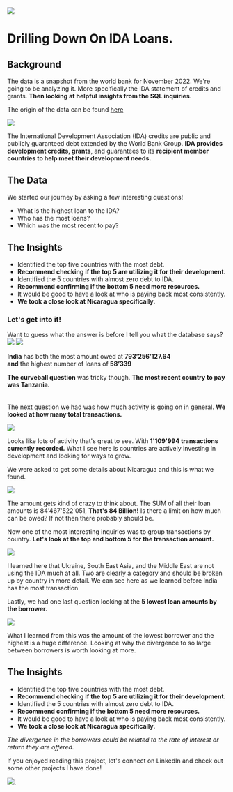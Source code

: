 <img src="Bank_Vissuals/Bank Project Headercropped.jpg?raw=true"/>

# Drilling Down On IDA Loans.
 
## Background 

The data is a snapshot from the world bank for November 2022. We're going to be analyzing it. More specifically the IDA statement of credits and grants. **Then looking at helpful insights from the SQL inquiries.**

The origin of the data can be found [here](https://finances.worldbank.org/Loans-and-Credits/IDA-Statement-Of-Credits-and-Grants-Historical-Dat/tdwh-3krx) 

<img src="Bank_Vissuals/WHO GUY.jpg?raw=true"/>

The International Development Association (IDA) credits are public and publicly guaranteed debt extended by the World Bank Group. **IDA provides development credits, grants**, and guarantees to its **recipient member countries to help meet their development needs.** 

## The Data 

We started our journey by asking a few interesting questions!  
- What is the highest loan to the IDA? 
- Who has the most loans? 
- Which was the most recent to pay?<br>

## The Insights 

- Identified the top five countries with the most debt. 
- **Recommend checking if the top 5 are utilizing it for their development.**
- Identified the 5 countries with almost zero debt to IDA. 
- **Recommend confirming if the bottom 5 need more resources.** 
- It would be good to have a look at who is paying back most consistently.
- **We took a close look at Nicaragua specifically.**
  
### Let's get into it!
  
Want to guess what the answer is before I tell you what the database says?
<img src="Bank_Vissuals/QRY_results for details_COMBINED SHRUNK.png?raw=true"/>
<img src="Bank_Vissuals/flags.jpg?raw=true"/>

**India** has both the most amount owed at **793’256’127.64**  
**and** the highest number of loans of **58’339** 

**The curveball question** was tricky though. **The most recent country to pay was Tanzania.**
<br><br><br>
The next question we had was how much activity is going on in general. **We looked at how many total transactions.** 

<img src="Bank_Vissuals/Total Transactions_Combined.png?raw=true"/>

Looks like lots of activity that's great to see. With **1'109'994 transactions currently recorded.** What I see here is countries are actively investing in development and looking for ways to grow. 

We were asked to get some details about Nicaragua and this is what we found. 

<img src="Bank_Vissuals/Looking_At_Nicaragua_Combined.png?raw=true"/>

The amount gets kind of crazy to think about. The SUM of all their loan amounts is 84'467'522'051, **That's 84 Billion!** Is there a limit on how much can be owed? If not then there probably should be. 

Now one of the most interesting inquiries was to group transactions by country. **Let's look at the top and bottom 5 for the transaction amount.**

<img src="Bank_Vissuals/Total_trans_Country_Group_TOP&BOT_5.png?raw=true"/>

I learned here that Ukraine, South East Asia, and the Middle East are not using the IDA much at all. Two are clearly a category and should be broken up by country in more detail. We can see here as we learned before India has the most transaction 

Lastly, we had one last question looking at the **5 lowest loan amounts by the borrower.**

<img src="Bank_Vissuals/Due_Lowest_5_Combined.png?raw=true"/>

What I learned from this was the amount of the lowest borrower and the highest is a huge difference. Looking at why the divergence to so large between borrowers is worth looking at more. 

## The Insights 
- Identified the top five countries with the most debt. 
- **Recommend checking if the top 5 are utilizing it for their development.**
- Identified the 5 countries with almost zero debt to IDA. 
- **Recommend confirming if the bottom 5 need more resources.** 
- It would be good to have a look at who is paying back most consistently.
- **We took a close look at Nicaragua specifically.**

*The divergence in the borrowers could be related to the rate of interest or return they are offered.*  

If you enjoyed reading this project, let's connect on LinkedIn and check out some other projects I have done!  

[<img src="images/Button.jpg?raw=true"/>](/index.md).
  
